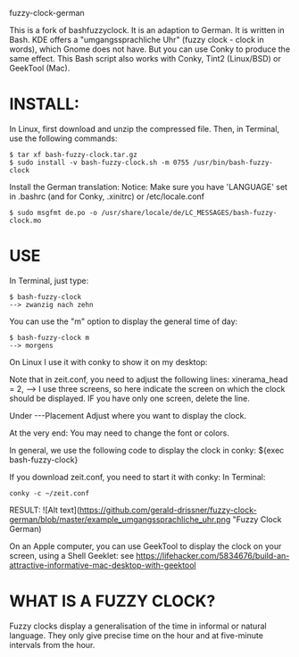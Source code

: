 fuzzy-clock-german

This is a fork of bashfuzzyclock. It is an adaption to German. It is written in Bash. KDE offers a "umgangssprachliche Uhr" (fuzzy clock - clock in words), which Gnome does not have. But you can use Conky to produce the same effect. This Bash script also works with Conky, Tint2 (Linux/BSD) or GeekTool (Mac).

INSTALL:
========

In Linux, first download and unzip the compressed file. Then, in Terminal, use the following commands:

```
$ tar xf bash-fuzzy-clock.tar.gz
$ sudo install -v bash-fuzzy-clock.sh -m 0755 /usr/bin/bash-fuzzy-clock
```

Install the German translation:
Notice: Make sure you have 'LANGUAGE' set in .bashrc (and for Conky, .xinitrc) or 
/etc/locale.conf

```
$ sudo msgfmt de.po -o /usr/share/locale/de/LC_MESSAGES/bash-fuzzy-clock.mo
```

USE
===

In Terminal, just type:

```
$ bash-fuzzy-clock
--> zwanzig nach zehn
```

You can use the "m" option to display the general time of day:

```
$ bash-fuzzy-clock m
--> morgens 
```
On Linux I use it with conky to show it on my desktop:

Note that in zeit.conf, you need to adjust the following lines:
xinerama_head = 2,
--> I use three screens, so here indicate the screen on which the clock should be displayed. IF you have only one screen, delete the line.

Under ---Placement
Adjust where you want to display the clock.

At the very end:
You may need to change the font or colors.

In general, we use the following code to display the clock in conky:
${exec bash-fuzzy-clock}

If you download zeit.conf, you need to start it with conky:
In Terminal: 

```
conky -c ~/zeit.conf
```
RESULT:
![Alt text](https://github.com/gerald-drissner/fuzzy-clock-german/blob/master/example_umgangssprachliche_uhr.png "Fuzzy Clock German)

On an Apple computer, you can use GeekTool to display the clock on your 
screen, using a Shell Geeklet: see 
<https://lifehacker.com/5834676/build-an-attractive-informative-mac-desktop-with-geektool>


WHAT IS A FUZZY CLOCK?
======================

Fuzzy clocks display a generalisation of the time in informal or natural 
language. They only give precise time on the hour and at five-minute intervals from the hour.
